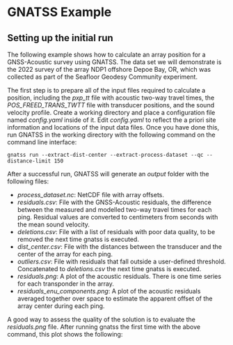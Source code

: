 # GNATSS Example

## Setting up the initial run

The following example shows how to calculate an array position for a GNSS-Acoustic survey using GNATSS. The data set we will demonstrate is the 2022 survey of the array NDP1 offshore Depoe Bay, OR, which was collected as part of the Seafloor Geodesy Community experiment.

The first step is to prepare all of the input files required to calculate a position, including the *pxp_tt* file with acoustic two-way travel times, the *POS_FREED_TRANS_TWTT* file with transducer positions, and the sound velocity profile. Create a working directory and place a configuration file named *config.yaml* inside of it. Edit *config.yaml* to reflect the a priori site information and locations of the input data files. Once you have done this, run GNATSS in the working directory with the following command on the command line interface:

```
gnatss run --extract-dist-center --extract-process-dataset --qc --distance-limit 150
```

After a successful run, GNATSS will generate an *output* folder with the following files:

- *process_dataset.nc*: NetCDF file with array offsets.
- *residuals.csv*: File with the GNSS-Acoustic residuals, the difference between the measured and modelled two-way travel times for each ping. Residual values are converted to centimeters from seconds with the mean sound velocity.
- *deletions.csv*: File with a list of residuals with poor data quality, to be removed the next time gnatss is executed.
- *dist_center.csv*: File with the distances between the transducer and the center of the array for each ping.
- *outliers.csv*: File with residuals that fall outside a user-defined threshold. Concatenated to *deletions.csv* the next time gnatss is executed.
- *residuals.png*: A plot of the acoustic residuals. There is one time series for each transponder in the array.
- *residuals_enu_components.png*: A plot of the acoustic residuals averaged together over space to estimate the apparent offset of the array center during each ping.

A good way to assess the quality of the solution is to evaluate the *residuals.png* file. After running gnatss the first time with the above command, this plot shows the following:
